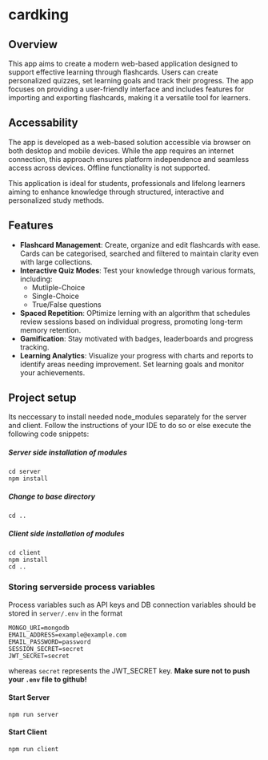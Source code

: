 # cardking

## Overview
This app aims to create a modern web-based application designed to support effective learning through flashcards. Users can create personalized quizzes, set learning goals and track their progress. The app focuses on providing a user-friendly interface and includes features for importing and exporting flashcards, making it a versatile tool for learners.

## Accessability
The app is developed as a web-based solution accessible via browser on both desktop and mobile devices. While the app requires an internet connection, this approach ensures platform independence and seamless access across devices. Offline functionality is not supported.

This application is ideal for students, professionals and lifelong learners aiming to enhance knowledge through structured, interactive and personalized study methods.

## Features
- **Flashcard Management**:
  Create, organize and edit flashcards with ease. Cards can be categorised, searched and filtered to maintain clarity even with large collections.
- **Interactive Quiz Modes**:
  Test your knowledge through various formats, including:
    - Mutliple-Choice
    - Single-Choice
    - True/False questions
- **Spaced Repetition**:
  OPtimize lerning with an algorithm that schedules review sessions based on individual progress, promoting long-term memory retention.
- **Gamification**:
  Stay motivated with badges, leaderboards and progress tracking.
- **Learning Analytics**:
  Visualize your progress with charts and reports to identify areas needing improvement. Set learning goals and monitor your achievements.
## Project setup
Its neccessary to install needed node_modules separately for the server and client. Follow the instructions of your IDE to do so or else execute the following code snippets:
##### Server side installation of modules
```
cd server
npm install
```
##### Change to base directory
```
cd ..
```
##### Client side installation of modules
```
cd client
npm install
cd ..
```
### Storing serverside process variables
Process variables such as API keys and DB connection variables should be stored in `server/.env` in the format
```
MONGO_URI=mongodb
EMAIL_ADDRESS=example@example.com
EMAIL_PASSWORD=password
SESSION_SECRET=secret
JWT_SECRET=secret
```
whereas `secret` represents the JWT_SECRET key. **Make sure not to push your `.env` file to github!**
#### Start Server
```
npm run server
```
#### Start Client
```
npm run client
```

